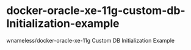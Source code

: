 # docker-oracle-xe-11g-custom-db-Initialization-example
wnameless/docker-oracle-xe-11g Custom DB Initialization Example
